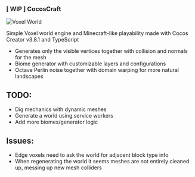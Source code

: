 ### [ WIP ] CocosCraft
![Voxel World](./repo/voxel-gifs.gif)

Simple Voxel world engine and Minecraft-like playability made with Cocos Creator v3.8.1 and TypeScript

* Generates only the visible vertices together with collision and normals for the mesh
* Biome generator with customizable layers and configurations
* Octave Perlin noise together with domain warping for more natural landscapes

## TODO:
* Dig mechanics with dynamic meshes
* Generate a world using service workers
* Add more biomes/generator logic

## Issues:
* Edge voxels need to ask the world for adjacent block type info
* When regenerating the world it seems meshes are not entirely cleaned up, messing up new mesh colliders

